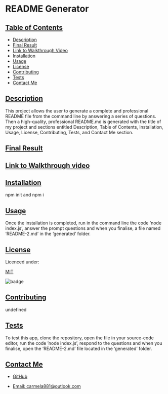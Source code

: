 
  # README Generator

  ## [Table of Contents](#table-of-contents)

  - [Description](#description)
  - [Final Result](#final-result)
  - [Link to Walkthrough Video](link-to-walkthrough-video)
  - [Installation](#installation)
  - [Usage](#usage)
  - [License](#license)
  - [Contributing](#contributing)
  - [Tests](#tests)
  - [Contact Me](#contact)

  ## [Description](#table-of-contents)

  This project allows the user to generate a complete and professional README file from the command line by answering a series of questions. Then a high-quality, professional README.md is generated with the title of my project and sections entitled Description, Table of Contents, Installation, Usage, License, Contributing, Tests, and Contact Me section.

  ## [Final Result](#table-of-contents)
  
  ## [ Link to Walkthrough video](#table-of-contents)

  ## [Installation](#table-of-contents)

  npm init and npm i

  ## [Usage](#table-of-contents)

  Once the installation is completed, run in the command line the code ‘node index.js’, answer the prompt questions and when you finalise, a file named ‘README-2.md’ in the ‘generated’ folder.

  ## [License](#table-of-contents)
  Licenced under:
    
    
  [MIT](https://choosealicense.com/licenses/MIT)
    
    

  ![badge](https://img.shields.io/badge/license-MIT-green>)
  
  ## [Contributing](#table-of-contents)

  undefined

  ## [Tests](#table-of-contents)

  To test this app, clone the repository, open the file in your source-code editor, run the code ’node index.js’, respond to the questions and when you finalise, open the ‘README-2.md’ file located in the ‘generated’ folder.

  ## [Contact Me](#table-of-contents)

  - [GitHub](https://github.com/cdrcar)

  - [Email: carmela881@outlook.com](mailto:carmela881@outlook.com)


